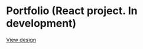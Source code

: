 # Portfolio (React project. In development)

[View design]("https://www.figma.com/file/yySAkw0uBtrrUbd4tlK2wa/portfolio-v2?node-id=0%3A1&t=3trgxT2HLfryLEw0-1")
